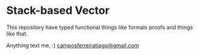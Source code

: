 # Stack-based Vector

This repository have typed functional things like formals proofs and things like that.

Anything text me, :)
camposferreiratiago@gmail.com